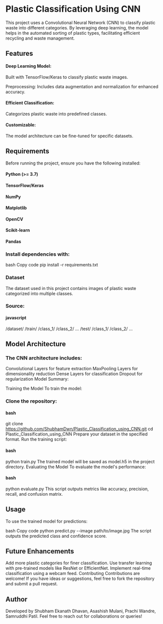 # Plastic Classification Using CNN
This project uses a Convolutional Neural Network (CNN) to classify plastic waste into different categories. By leveraging deep learning, the model helps in the automated sorting of plastic types, facilitating efficient recycling and waste management.

## Features
#### Deep Learning Model: 
Built with TensorFlow/Keras to classify plastic waste images.

Preprocessing: 
Includes data augmentation and normalization for enhanced accuracy.

#### Efficient Classification: 
Categorizes plastic waste into predefined classes.

#### Customizable: 
The model architecture can be fine-tuned for specific datasets.

## Requirements
Before running the project, ensure you have the following installed:

#### Python (>= 3.7)
#### TensorFlow/Keras
#### NumPy
#### Matplotlib
#### OpenCV
#### Scikit-learn
#### Pandas

### Install dependencies with:

bash
Copy code
pip install -r requirements.txt

### Dataset
The dataset used in this project contains images of plastic waste categorized into multiple classes.

### Source:

#### javascript
/dataset/
    /train/
        /class_1/
        /class_2/
        ...
    /test/
        /class_1/
        /class_2/
        ...
## Model Architecture
### The CNN architecture includes:

Convolutional Layers for feature extraction
MaxPooling Layers for dimensionality reduction
Dense Layers for classification
Dropout for regularization
Model Summary:



Training the Model
To train the model:

### Clone the repository:
#### bash
git clone https://github.com/ShubhamDwn/Plastic_Classification_using_CNN.git
cd Plastic_Classification_using_CNN
Prepare your dataset in the specified format.
Run the training script:
#### bash
python train.py
The trained model will be saved as model.h5 in the project directory.
Evaluating the Model
To evaluate the model's performance:

#### bash
python evaluate.py
This script outputs metrics like accuracy, precision, recall, and confusion matrix.


## Usage
To use the trained model for predictions:

bash
Copy code
python predict.py --image path/to/image.jpg
The script outputs the predicted class and confidence score.

## Future Enhancements
Add more plastic categories for finer classification.
Use transfer learning with pre-trained models like ResNet or EfficientNet.
Implement real-time classification using a webcam feed.
Contributing
Contributions are welcome! If you have ideas or suggestions, feel free to fork the repository and submit a pull request.


## Author
Developed by Shubham Ekanath Dhavan, Asashish Mulani, Prachi Wandre, Samruddhi Patil.
Feel free to reach out for collaborations or queries!

